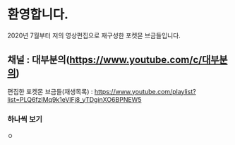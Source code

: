 # 환영합니다.

2020년 7월부터 저의 영상편집으로 재구성한 포켓몬 브금들입니다.


## 채널 : 대부분의(https://www.youtube.com/c/대부분의)

편집한 포켓몬 브금들(재생목록) : https://www.youtube.com/playlist?list=PLQ6fzlMq9k1eVlFj8_yTDginXO6BPNEW5


### 하나씩 보기

ㅇ
